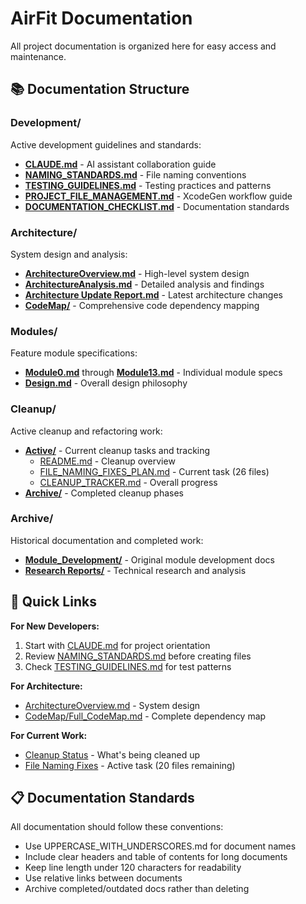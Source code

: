 # AirFit Documentation

All project documentation is organized here for easy access and maintenance.

## 📚 Documentation Structure

### Development/
Active development guidelines and standards:
- **[CLAUDE.md](Development/CLAUDE.md)** - AI assistant collaboration guide
- **[NAMING_STANDARDS.md](Development/NAMING_STANDARDS.md)** - File naming conventions
- **[TESTING_GUIDELINES.md](Development/TESTING_GUIDELINES.md)** - Testing practices and patterns
- **[PROJECT_FILE_MANAGEMENT.md](Development/PROJECT_FILE_MANAGEMENT.md)** - XcodeGen workflow guide
- **[DOCUMENTATION_CHECKLIST.md](Development/DOCUMENTATION_CHECKLIST.md)** - Documentation standards

### Architecture/
System design and analysis:
- **[ArchitectureOverview.md](Architecture/ArchitectureOverview.md)** - High-level system design
- **[ArchitectureAnalysis.md](Architecture/ArchitectureAnalysis.md)** - Detailed analysis and findings
- **[Architecture Update Report.md](Architecture/Architecture%20Update%20Report.md)** - Latest architecture changes
- **[CodeMap/](Architecture/CodeMap/)** - Comprehensive code dependency mapping

### Modules/
Feature module specifications:
- **[Module0.md](Modules/Module0.md)** through **[Module13.md](Modules/Module13.md)** - Individual module specs
- **[Design.md](Modules/Design.md)** - Overall design philosophy

### Cleanup/
Active cleanup and refactoring work:
- **[Active/](Cleanup/Active/)** - Current cleanup tasks and tracking
  - [README.md](Cleanup/Active/README.md) - Cleanup overview
  - [FILE_NAMING_FIXES_PLAN.md](Cleanup/Active/FILE_NAMING_FIXES_PLAN.md) - Current task (26 files)
  - [CLEANUP_TRACKER.md](Cleanup/Active/CLEANUP_TRACKER.md) - Overall progress
- **[Archive/](Cleanup/Archive/)** - Completed cleanup phases

### Archive/
Historical documentation and completed work:
- **[Module_Development/](Archive/Module_Development/)** - Original module development docs
- **[Research Reports/](Archive/Research%20Reports/)** - Technical research and analysis

## 🚀 Quick Links

**For New Developers:**
1. Start with [CLAUDE.md](Development/CLAUDE.md) for project orientation
2. Review [NAMING_STANDARDS.md](Development/NAMING_STANDARDS.md) before creating files
3. Check [TESTING_GUIDELINES.md](Development/TESTING_GUIDELINES.md) for test patterns

**For Architecture:**
- [ArchitectureOverview.md](Architecture/ArchitectureOverview.md) - System design
- [CodeMap/Full_CodeMap.md](Architecture/CodeMap/Full_CodeMap.md) - Complete dependency map

**For Current Work:**
- [Cleanup Status](Cleanup/Active/CLEANUP_TRACKER.md) - What's being cleaned up
- [File Naming Fixes](Cleanup/Active/FILE_NAMING_FIXES_PLAN.md) - Active task (20 files remaining)

## 📋 Documentation Standards

All documentation should follow these conventions:
- Use UPPERCASE_WITH_UNDERSCORES.md for document names
- Include clear headers and table of contents for long documents
- Keep line length under 120 characters for readability
- Use relative links between documents
- Archive completed/outdated docs rather than deleting